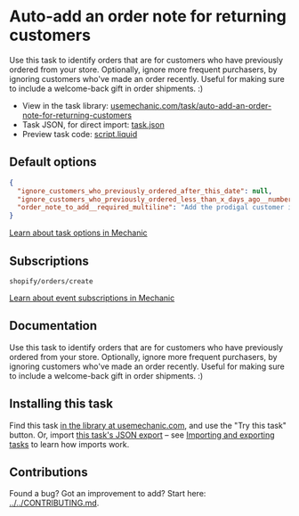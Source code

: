 # Auto-add an order note for returning customers

Use this task to identify orders that are for customers who have previously ordered from your store. Optionally, ignore more frequent purchasers, by ignoring customers who've made an order recently. Useful for making sure to include a welcome-back gift in order shipments. :)

* View in the task library: [usemechanic.com/task/auto-add-an-order-note-for-returning-customers](https://usemechanic.com/task/auto-add-an-order-note-for-returning-customers)
* Task JSON, for direct import: [task.json](../../tasks/auto-add-an-order-note-for-returning-customers.json)
* Preview task code: [script.liquid](./script.liquid)

## Default options

```json
{
  "ignore_customers_who_previously_ordered_after_this_date": null,
  "ignore_customers_who_previously_ordered_less_than_x_days_ago__number": 60,
  "order_note_to_add__required_multiline": "Add the prodigal customer insert"
}
```

[Learn about task options in Mechanic](https://docs.usemechanic.com/article/471-task-options)

## Subscriptions

```liquid
shopify/orders/create
```

[Learn about event subscriptions in Mechanic](https://docs.usemechanic.com/article/408-subscriptions)

## Documentation

Use this task to identify orders that are for customers who have previously ordered from your store. Optionally, ignore more frequent purchasers, by ignoring customers who've made an order recently. Useful for making sure to include a welcome-back gift in order shipments. :)

## Installing this task

Find this task [in the library at usemechanic.com](https://usemechanic.com/task/auto-add-an-order-note-for-returning-customers), and use the "Try this task" button. Or, import [this task's JSON export](../../tasks/auto-add-an-order-note-for-returning-customers.json) – see [Importing and exporting tasks](https://docs.usemechanic.com/article/505-importing-and-exporting-tasks) to learn how imports work.

## Contributions

Found a bug? Got an improvement to add? Start here: [../../CONTRIBUTING.md](../../CONTRIBUTING.md).
